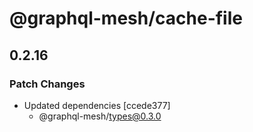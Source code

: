 # @graphql-mesh/cache-file

## 0.2.16
### Patch Changes

- Updated dependencies [ccede377]
  - @graphql-mesh/types@0.3.0

